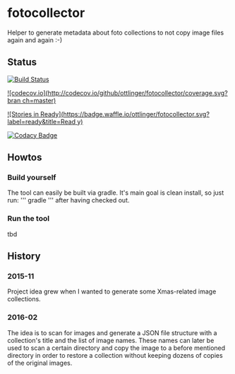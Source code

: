 # fotocollector
Helper to generate metadata about foto collections to not copy image files again and again :-)

## Status

[![Build Status](https://travis-ci.org/ottlinger/fotocollector.svg?branch=master)](https://travis-ci.org/ottlinger/fotocollector)

[![codecov.io](http://codecov.io/github/ottlinger/fotocollector/coverage.svg?bran
ch=master)](http://codecov.io/github/ottlinger/fotocollector?branch=master)

[![Stories in 
Ready](https://badge.waffle.io/ottlinger/fotocollector.svg?label=ready&title=Read
y)](http://waffle.io/ottlinger/fotocollector)

[![Codacy Badge](https://api.codacy.com/project/badge/grade/1069017d3898425095363374b2519b03)](https://www.codacy.com/app/github_25/fotocollector)

## Howtos

### Build yourself
 
The tool can easily be built via gradle. It's main goal is clean install, so just run:
'''
gradle
'''
after having checked out.

### Run the tool
tbd

## History
### 2015-11

Project idea grew when I wanted to generate some Xmas-related image collections.

### 2016-02

The idea is to scan for images and generate a JSON file structure with a collection's title and the list of image names.
These names can later be used to scan a certain directory and copy the image to a before mentioned directory in order to restore a collection without keeping dozens of copies of the original images.


